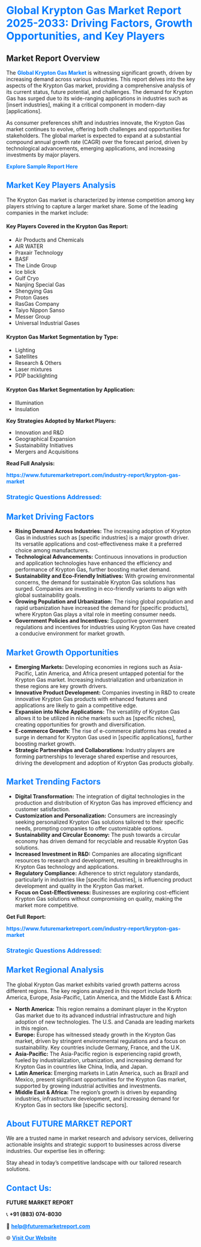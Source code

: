 <h1 style="color: #007BFF;">Global Krypton Gas Market Report 2025-2033: Driving Factors, Growth Opportunities, and Key Players</h1>

<section id="overview">
<h2>Market Report Overview</h2>
<p>The <a href="https://www.futuremarketreport.com/industry-report/krypton-gas-market" style="color: #007BFF; text-decoration: none;"><strong>Global Krypton Gas Market</strong></a> is witnessing significant growth, driven by increasing demand across various industries. This report delves into the key aspects of the Krypton Gas market, providing a comprehensive analysis of its current status, future potential, and challenges. The demand for Krypton Gas has surged due to its wide-ranging applications in industries such as [insert industries], making it a critical component in modern-day [applications].</p>
<p>As consumer preferences shift and industries innovate, the Krypton Gas market continues to evolve, offering both challenges and opportunities for stakeholders. The global market is expected to expand at a substantial compound annual growth rate (CAGR) over the forecast period, driven by technological advancements, emerging applications, and increasing investments by major players.</p>
</section>

<section id="overview">
<p><a href="https://www.futuremarketreport.com/request-sample/reportId=46646" style="color: #007BFF; text-decoration: none;"><strong>Explore Sample Report Here</strong></a></p>
</section>

<section id="key-players">
<h2 style="color: #007BFF;">Market Key Players Analysis</h2>
<p>The Krypton Gas market is characterized by intense competition among key players striving to capture a larger market share. Some of the leading companies in the market include:</p>
<h4>Key Players Covered in the Krypton Gas Report:</h4>
<ul><li>Air Products and Chemicals</li><li>AIR WATER</li><li>Praxair Technology</li><li>BASF</li><li>The Linde Group</li><li>Ice blick</li><li>Gulf Cryo</li><li>Nanjing Special Gas</li><li>Shengying Gas</li><li>Proton Gases</li><li>RasGas Company</li><li>Taiyo Nippon Sanso</li><li>Messer Group</li><li>Universal Industrial Gases</li></ul>
<h4>Krypton Gas Market Segmentation by Type:</h4>
<ul><li>Lighting</li><li>Satellites</li><li>Research &amp; Others</li><li>Laser mixtures</li><li>PDP backlighting</li></ul>

<h4>Krypton Gas Market Segmentation by Application:</h4>
<ul><li>Illumination</li><li>Insulation</li></ul>
<p><strong>Key Strategies Adopted by Market Players:</strong></p>
<ul>
<li>Innovation and R&D</li>
<li>Geographical Expansion</li>
<li>Sustainability Initiatives</li>
<li>Mergers and Acquisitions</li>
</ul>
</section>

<section>
<p><strong>Read Full Analysis: </strong></p><a href="https://www.futuremarketreport.com/industry-report/krypton-gas-market" style="color: #007BFF; text-decoration: none;"><strong>https://www.futuremarketreport.com/industry-report/krypton-gas-market</strong></a>
<h3 style="color: #007BFF;">Strategic Questions Addressed:</h3>
</section>

<section id="driving-factors">
<h2 style="color: #007BFF;">Market Driving Factors</h2>
<ul>
<li><strong>Rising Demand Across Industries:</strong> The increasing adoption of Krypton Gas in industries such as [specific industries] is a major growth driver. Its versatile applications and cost-effectiveness make it a preferred choice among manufacturers.</li>
<li><strong>Technological Advancements:</strong> Continuous innovations in production and application technologies have enhanced the efficiency and performance of Krypton Gas, further boosting market demand.</li>
<li><strong>Sustainability and Eco-Friendly Initiatives:</strong> With growing environmental concerns, the demand for sustainable Krypton Gas solutions has surged. Companies are investing in eco-friendly variants to align with global sustainability goals.</li>
<li><strong>Growing Population and Urbanization:</strong> The rising global population and rapid urbanization have increased the demand for [specific products], where Krypton Gas plays a vital role in meeting consumer needs.</li>
<li><strong>Government Policies and Incentives:</strong> Supportive government regulations and incentives for industries using Krypton Gas have created a conducive environment for market growth.</li>
</ul>
</section>

<section id="growth-opportunities">
<h2 style="color: #007BFF;">Market Growth Opportunities</h2>
<ul>
<li><strong>Emerging Markets:</strong> Developing economies in regions such as Asia-Pacific, Latin America, and Africa present untapped potential for the Krypton Gas market. Increasing industrialization and urbanization in these regions are key growth drivers.</li>
<li><strong>Innovative Product Development:</strong> Companies investing in R&D to create innovative Krypton Gas products with enhanced features and applications are likely to gain a competitive edge.</li>
<li><strong>Expansion into Niche Applications:</strong> The versatility of Krypton Gas allows it to be utilized in niche markets such as [specific niches], creating opportunities for growth and diversification.</li>
<li><strong>E-commerce Growth:</strong> The rise of e-commerce platforms has created a surge in demand for Krypton Gas used in [specific applications], further boosting market growth.</li>
<li><strong>Strategic Partnerships and Collaborations:</strong> Industry players are forming partnerships to leverage shared expertise and resources, driving the development and adoption of Krypton Gas products globally.</li>
</ul>
</section>

<section id="trending-factors">
<h2 style="color: #007BFF;">Market Trending Factors</h2>
<ul>
<li><strong>Digital Transformation:</strong> The integration of digital technologies in the production and distribution of Krypton Gas has improved efficiency and customer satisfaction.</li>
<li><strong>Customization and Personalization:</strong> Consumers are increasingly seeking personalized Krypton Gas solutions tailored to their specific needs, prompting companies to offer customizable options.</li>
<li><strong>Sustainability and Circular Economy:</strong> The push towards a circular economy has driven demand for recyclable and reusable Krypton Gas solutions.</li>
<li><strong>Increased Investment in R&D:</strong> Companies are allocating significant resources to research and development, resulting in breakthroughs in Krypton Gas technology and applications.</li>
<li><strong>Regulatory Compliance:</strong> Adherence to strict regulatory standards, particularly in industries like [specific industries], is influencing product development and quality in the Krypton Gas market.</li>
<li><strong>Focus on Cost-Effectiveness:</strong> Businesses are exploring cost-efficient Krypton Gas solutions without compromising on quality, making the market more competitive.</li>
</ul>
</section>

<section>
<p><strong>Get Full Report: </strong></p><a href="https://www.futuremarketreport.com/industry-report/krypton-gas-market" style="color: #007BFF; text-decoration: none;"><strong>https://www.futuremarketreport.com/industry-report/krypton-gas-market</strong></a>
<h3 style="color: #007BFF;">Strategic Questions Addressed:</h3>
</section>


<section id="regional-analysis">
<h2 style="color: #007BFF;">Market Regional Analysis</h2>
<p>The global Krypton Gas market exhibits varied growth patterns across different regions. The key regions analyzed in this report include North America, Europe, Asia-Pacific, Latin America, and the Middle East & Africa:</p>
<ul>
<li><strong>North America:</strong> This region remains a dominant player in the Krypton Gas market due to its advanced industrial infrastructure and high adoption of new technologies. The U.S. and Canada are leading markets in this region.</li>
<li><strong>Europe:</strong> Europe has witnessed steady growth in the Krypton Gas market, driven by stringent environmental regulations and a focus on sustainability. Key countries include Germany, France, and the U.K.</li>
<li><strong>Asia-Pacific:</strong> The Asia-Pacific region is experiencing rapid growth, fueled by industrialization, urbanization, and increasing demand for Krypton Gas in countries like China, India, and Japan.</li>
<li><strong>Latin America:</strong> Emerging markets in Latin America, such as Brazil and Mexico, present significant opportunities for the Krypton Gas market, supported by growing industrial activities and investments.</li>
<li><strong>Middle East & Africa:</strong> The region’s growth is driven by expanding industries, infrastructure development, and increasing demand for Krypton Gas in sectors like [specific sectors].</li>
</ul>
</section>

<footer>
<h2 style="color: #007BFF;">About FUTURE MARKET REPORT</h2>
<p>We are a trusted name in market research and advisory services, delivering actionable insights and strategic support to businesses across diverse industries. Our expertise lies in offering:</p>

<p>Stay ahead in today’s competitive landscape with our tailored research solutions.</p>

<h2 style="color: #007BFF;">Contact Us:</h2>
<p><strong>FUTURE MARKET REPORT</strong></p>
<p>📞 <strong>+91 (883) 074-8030</strong></p>
<p>📧 <strong><a href="mailto:help@futuremarketreport.com" style="color: #007BFF;">help@futuremarketreport.com</a></strong></p>
<p>🌐 <strong><a href="https://www.futuremarketreport.com/" style="color: #007BFF;">Visit Our Website</a></strong></p>
</footer>